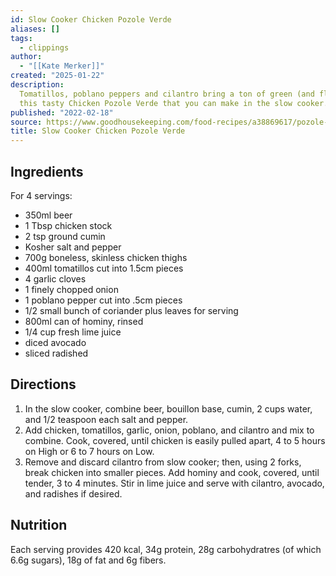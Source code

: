 ```yaml
---
id: Slow Cooker Chicken Pozole Verde
aliases: []
tags:
  - clippings
author:
  - "[[Kate Merker]]"
created: "2025-01-22"
description:
  Tomatillos, poblano peppers and cilantro bring a ton of green (and flavor!) to
  this tasty Chicken Pozole Verde that you can make in the slow cooker.
published: "2022-02-18"
source: https://www.goodhousekeeping.com/food-recipes/a38869617/pozole-verde-recipe/
title: Slow Cooker Chicken Pozole Verde
---
```


## Ingredients

For 4 servings:

- 350ml beer
- 1 Tbsp chicken stock
- 2 tsp ground cumin
- Kosher salt and pepper
- 700g boneless, skinless chicken thighs
- 400ml tomatillos cut into 1.5cm pieces
- 4 garlic cloves
- 1 finely chopped onion
- 1 poblano pepper cut into .5cm pieces
- 1/2 small bunch of coriander plus leaves for serving
- 800ml can of hominy, rinsed
- 1/4 cup fresh lime juice
- diced avocado
- sliced radished

## Directions

1. In the slow cooker, combine beer, bouillon base, cumin, 2 cups water, and 1/2
   teaspoon each salt and pepper.
2. Add chicken, tomatillos, garlic, onion, poblano, and cilantro and mix to
   combine. Cook, covered, until chicken is easily pulled apart, 4 to 5 hours on
   High or 6 to 7 hours on Low.
3. Remove and discard cilantro from slow cooker; then, using 2 forks, break
   chicken into smaller pieces. Add hominy and cook, covered, until tender, 3 to
   4 minutes. Stir in lime juice and serve with cilantro, avocado, and radishes
   if desired.

## Nutrition

Each serving provides 420 kcal, 34g protein, 28g carbohydratres (of which 6.6g
sugars), 18g of fat and 6g fibers.

